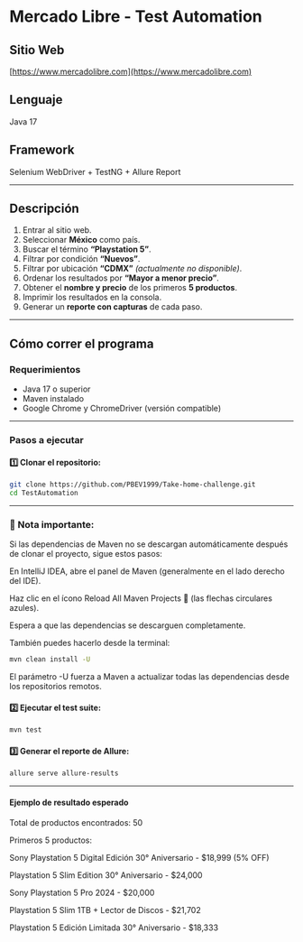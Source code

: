 # Mercado Libre - Test Automation

## Sitio Web
[https://www.mercadolibre.com](https://www.mercadolibre.com)

## Lenguaje
Java 17

## Framework
Selenium WebDriver + TestNG + Allure Report

---

## Descripción

1. Entrar al sitio web.
2. Seleccionar **México** como país.
3. Buscar el término **“Playstation 5”**.
4. Filtrar por condición **“Nuevos”**.
5. Filtrar por ubicación **“CDMX”** *(actualmente no disponible)*.
6. Ordenar los resultados por **“Mayor a menor precio”**.
7. Obtener el **nombre y precio** de los primeros **5 productos**.
8. Imprimir los resultados en la consola.
9. Generar un **reporte con capturas** de cada paso.

---

## Cómo correr el programa

### Requerimientos
- Java 17 o superior
- Maven instalado
- Google Chrome y ChromeDriver (versión compatible)

---

### Pasos a ejecutar

#### 1️⃣ Clonar el repositorio:
```bash
git clone https://github.com/PBEV1999/Take-home-challenge.git
cd TestAutomation
```
---

### 🧩 Nota importante:

Si las dependencias de Maven no se descargan automáticamente después de clonar el proyecto, sigue estos pasos:

En IntelliJ IDEA, abre el panel de Maven (generalmente en el lado derecho del IDE).

Haz clic en el ícono Reload All Maven Projects 🔄 (las flechas circulares azules).

Espera a que las dependencias se descarguen completamente.

También puedes hacerlo desde la terminal:
```bash
mvn clean install -U
```

El parámetro -U fuerza a Maven a actualizar todas las dependencias desde los repositorios remotos.

#### 2️⃣ Ejecutar el test suite:
```bash
mvn test
```

#### 3️⃣ Generar el reporte de Allure:
```bash
allure serve allure-results
```
---
#### Ejemplo de resultado esperado

Total de productos encontrados: 50

Primeros 5 productos:

Sony Playstation 5 Digital Edición 30° Aniversario - $18,999 (5% OFF)

Playstation 5 Slim Edition 30° Aniversario - $24,000

Sony Playstation 5 Pro 2024 - $20,000

Playstation 5 Slim 1TB + Lector de Discos - $21,702

Playstation 5 Edición Limitada 30° Aniversario - $18,333
